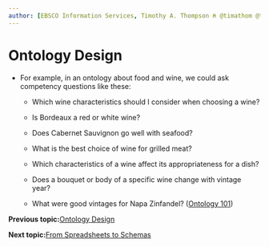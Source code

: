 ```yaml
---
author: [EBSCO Information Services, Timothy A. Thompson ⍝ @timathom @timathom@indieweb.social]
---
```


# Ontology Design

-   For example, in an ontology about food and wine, we could ask competency questions like these:

    -   Which wine characteristics should I consider when choosing a wine?

    -   Is Bordeaux a red or white wine?

    -   Does Cabernet Sauvignon go well with seafood?

    -   What is the best choice of wine for grilled meat?

    -   Which characteristics of a wine affect its appropriateness for a dish?

    -   Does a bouquet or body of a specific wine change with vintage year?

    -   What were good vintages for Napa Zinfandel? \([Ontology 101](https://protege.stanford.edu/publications/ontology_development/ontology101.pdf)\)


**Previous topic:**[Ontology Design](../../day_1/lesson_3/ontology_design.md)

**Next topic:**[From Spreadsheets to Schemas](../../day_1/lesson_3/from_spreadsheets_to_schemas.md)

